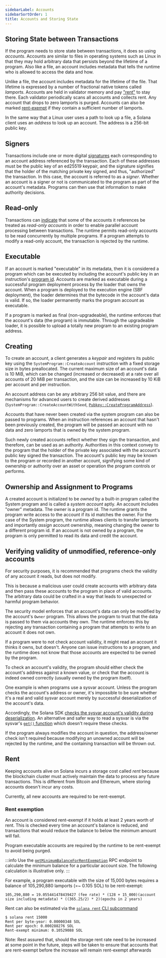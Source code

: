 ```yaml
---
sidebarLabel: Accounts
sidebarSortOrder: 1
title: Accounts and Storing State
---
```


## Storing State between Transactions

If the program needs to store state between transactions, it does so using
_accounts_. Accounts are similar to files in operating systems such as Linux in
that they may hold arbitrary data that persists beyond the lifetime of a
program. Also like a file, an account includes metadata that tells the runtime
who is allowed to access the data and how.

Unlike a file, the account includes metadata for the lifetime of the file. That
lifetime is expressed by a number of fractional native tokens called _lamports_.
Accounts are held in validator memory and pay ["rent"](#rent) to stay there.
Each validator periodically scans all accounts and collects rent. Any account
that drops to zero lamports is purged. Accounts can also be marked
[rent-exempt](#rent-exemption) if they contain a sufficient number of lamports.

In the same way that a Linux user uses a path to look up a file, a Solana client
uses an _address_ to look up an account. The address is a 256-bit public key.

## Signers

Transactions include one or more digital
[signatures](/docs/terminology#signature) each corresponding to an account
address referenced by the transaction. Each of these addresses must be the
public key of an ed25519 keypair, and the signature signifies that the holder of
the matching private key signed, and thus, "authorized" the transaction. In this
case, the account is referred to as a _signer_. Whether an account is a signer
or not is communicated to the program as part of the account's metadata.
Programs can then use that information to make authority decisions.

## Read-only

Transactions can [indicate](transactions.md#message-header-format) that some of
the accounts it references be treated as _read-only accounts_ in order to enable
parallel account processing between transactions. The runtime permits read-only
accounts to be read concurrently by multiple programs. If a program attempts to
modify a read-only account, the transaction is rejected by the runtime.

## Executable

If an account is marked "executable" in its metadata, then it is considered a
program which can be executed by including the account's public key in an
instruction's [program id](transactions.md#program-id). Accounts are marked as
executable during a successful program deployment process by the loader that
owns the account. When a program is deployed to the execution engine (SBF
deployment), the loader determines that the bytecode in the account's data is
valid. If so, the loader permanently marks the program account as executable.

If a program is marked as final (non-upgradeable), the runtime enforces that the
account's data (the program) is immutable. Through the upgradeable loader, it is
possible to upload a totally new program to an existing program address.

## Creating

To create an account, a client generates a _keypair_ and registers its public
key using the `SystemProgram::CreateAccount` instruction with a fixed storage
size in bytes preallocated. The current maximum size of an account's data is 10
MiB, which can be changed (increased or decreased) at a rate over all accounts
of 20 MiB per transaction, and the size can be increased by 10 KiB per account
and per instruction.

An account address can be any arbitrary 256 bit value, and there are mechanisms
for advanced users to create derived addresses
(`SystemProgram::CreateAccountWithSeed`,
[`Pubkey::CreateProgramAddress`](calling-between-programs.md#program-derived-addresses)).

Accounts that have never been created via the system program can also be passed
to programs. When an instruction references an account that hasn't been
previously created, the program will be passed an account with no data and zero
lamports that is owned by the system program.

Such newly created accounts reflect whether they sign the transaction, and
therefore, can be used as an authority. Authorities in this context convey to
the program that the holder of the private key associated with the account's
public key signed the transaction. The account's public key may be known to the
program or recorded in another account, signifying some kind of ownership or
authority over an asset or operation the program controls or performs.

## Ownership and Assignment to Programs

A created account is initialized to be _owned_ by a built-in program called the
System program and is called a _system account_ aptly. An account includes
"owner" metadata. The owner is a program id. The runtime grants the program
write access to the account if its id matches the owner. For the case of the
System program, the runtime allows clients to transfer lamports and importantly
_assign_ account ownership, meaning changing the owner to a different program
id. If an account is not owned by a program, the program is only permitted to
read its data and credit the account.

## Verifying validity of unmodified, reference-only accounts

For security purposes, it is recommended that programs check the validity of any
account it reads, but does not modify.

This is because a malicious user could create accounts with arbitrary data and
then pass these accounts to the program in place of valid accounts. The
arbitrary data could be crafted in a way that leads to unexpected or harmful
program behavior.

The security model enforces that an account's data can only be modified by the
account's `Owner` program. This allows the program to trust that the data is
passed to them via accounts they own. The runtime enforces this by rejecting any
transaction containing a program that attempts to write to an account it does
not own.

If a program were to not check account validity, it might read an account it
thinks it owns, but doesn't. Anyone can issue instructions to a program, and the
runtime does not know that those accounts are expected to be owned by the
program.

To check an account's validity, the program should either check the account's
address against a known value, or check that the account is indeed owned
correctly (usually owned by the program itself).

One example is when programs use a sysvar account. Unless the program checks the
account's address or owner, it's impossible to be sure whether it's a real and
valid sysvar account merely by successful deserialization of the account's data.

Accordingly, the Solana SDK
[checks the sysvar account's validity during deserialization](https://github.com/solana-labs/solana/blob/a95675a7ce1651f7b59443eb146b356bc4b3f374/sdk/program/src/sysvar/mod.rs#L65).
An alternative and safer way to read a sysvar is via the sysvar's
[`get()` function](https://github.com/solana-labs/solana/blob/64bfc14a75671e4ec3fe969ded01a599645080eb/sdk/program/src/sysvar/mod.rs#L73)
which doesn't require these checks.

If the program always modifies the account in question, the address/owner check
isn't required because modifying an unowned account will be rejected by the
runtime, and the containing transaction will be thrown out.

## Rent

Keeping accounts alive on Solana incurs a storage cost called _rent_ because the
blockchain cluster must actively maintain the data to process any future
transactions. This is different from Bitcoin and Ethereum, where storing
accounts doesn't incur any costs.

Currently, all new accounts are required to be rent-exempt.

### Rent exemption

An account is considered rent-exempt if it holds at least 2 years worth of rent.
This is checked every time an account's balance is reduced, and transactions
that would reduce the balance to below the minimum amount will fail.

Program executable accounts are required by the runtime to be rent-exempt to
avoid being purged.

:::info Use the
[`getMinimumBalanceForRentExemption`](../../api/http#getminimumbalanceforrentexemption)
RPC endpoint to calculate the minimum balance for a particular account size. The
following calculation is illustrative only. :::

For example, a program executable with the size of 15,000 bytes requires a
balance of 105,290,880 lamports (=~ 0.105 SOL) to be rent-exempt:

```text
105,290,880 = 19.055441478439427 (fee rate) * (128 + 15_000)(account size including metadata) * ((365.25/2) * 2)(epochs in 2 years)
```

Rent can also be estimated via the
[`solana rent` CLI subcommand](cli/usage.md#solana-rent)

```text
$ solana rent 15000
Rent per byte-year: 0.00000348 SOL
Rent per epoch: 0.000288276 SOL
Rent-exempt minimum: 0.10529088 SOL
```

Note: Rest assured that, should the storage rent rate need to be increased at
some point in the future, steps will be taken to ensure that accounts that are
rent-exempt before the increase will remain rent-exempt afterwards
